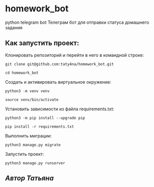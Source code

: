 # homework_bot

python telegram bot
Телеграм бот для отправки статуса домашнего задания


## Как запустить проект:

Клонировать репозиторий и перейти в него в командной строке:

```
git clone git@github.com:taty4na/homework_bot.git
```
```
cd homework_bot
```

Cоздать и активировать виртуальное окружение:
```
python3 -m venv venv
```
```
source venv/bin/activate
```

Установить зависимости из файла requirements.txt:
```
python3 -m pip install --upgrade pip
```
```
pip install -r requirements.txt
```

Выполнить миграции:
```
python3 manage.py migrate
```

Запустить проект:
```
python3 manage.py runserver
```



## ***Автор Татьяна***
